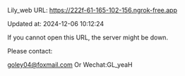 Lily_web URL: https://222f-61-165-102-156.ngrok-free.app

Updated at: 2024-12-06 10:12:24

If you cannot open this URL, the server might be down.

Please contact: 

goley04@foxmail.com Or Wechat:GL_yeaH